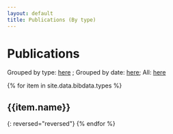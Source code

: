 ```yaml
---
layout: default
title: Publications (By type)
---
```


# Publications

Grouped by type: [here](publications-type) ; Grouped by date: [here](publications-date); All: [here](publications-all)

{% for item in site.data.bibdata.types %}
## {{item.name}}
{: reversed="reversed"}
{% endfor %}
